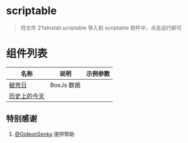 # scriptable

> 将文件 2YaInstall.scriptable 导入到 scriptable 软件中，点击运行即可

# 组件列表

| 名称                          | 说明       | 示例参数 |
| ----------------------------- | ---------- | -------- |
| [破壳日](birthdayCountDown/)  | BoxJs 数据 |          |
| [历史上的今天](historyToDay/) |            |          |


## 特别感谢

1.  [@GideonSenku](https://github.com/GideonSenku) 提供帮助

